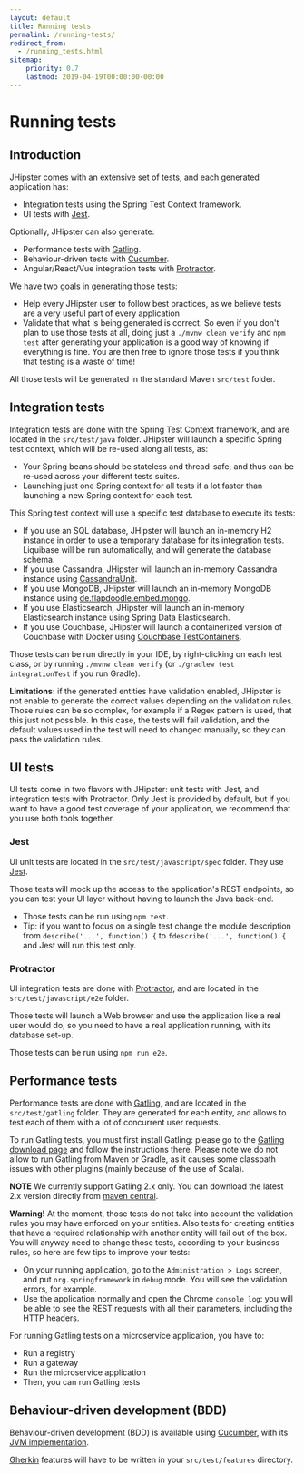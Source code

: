 ```yaml
---
layout: default
title: Running tests
permalink: /running-tests/
redirect_from:
  - /running_tests.html
sitemap:
    priority: 0.7
    lastmod: 2019-04-19T00:00:00-00:00
---
```


# <i class="fa fa-shield"></i> Running tests

## Introduction

JHipster comes with an extensive set of tests, and each generated application has:

*   Integration tests using the Spring Test Context framework.
*   UI tests with [Jest](https://facebook.github.io/jest/).

Optionally, JHipster can also generate:

*   Performance tests with [Gatling](http://gatling.io/).
*   Behaviour-driven tests with [Cucumber](https://cucumber.io/).
*   Angular/React/Vue integration tests with [Protractor](https://angular.github.io/protractor/#/).

We have two goals in generating those tests:

*   Help every JHipster user to follow best practices, as we believe tests are a very useful part of every application
*   Validate that what is being generated is correct. So even if you don't plan to use those tests at all, doing just a `./mvnw clean verify` and `npm test` after generating your application is a good way of knowing if everything is fine. You are then free to ignore those tests if you think that testing is a waste of time!

All those tests will be generated in the standard Maven `src/test` folder.

## Integration tests

Integration tests are done with the Spring Test Context framework, and are located in the `src/test/java` folder. JHipster will launch a specific Spring test context, which will be re-used along all tests, as:

*   Your Spring beans should be stateless and thread-safe, and thus can be re-used across your different tests suites.
*   Launching just one Spring context for all tests if a lot faster than launching a new Spring context for each test.

This Spring test context will use a specific test database to execute its tests:

*   If you use an SQL database, JHipster will launch an in-memory H2 instance in order to use a temporary database for its integration tests. Liquibase will be run automatically, and will generate the database schema.
*   If you use Cassandra, JHipster will launch an in-memory Cassandra instance using [CassandraUnit](https://github.com/jsevellec/cassandra-unit).
*   If you use MongoDB, JHipster will launch an in-memory MongoDB instance using [de.flapdoodle.embed.mongo](https://github.com/flapdoodle-oss/de.flapdoodle.embed.mongo).
*   If you use Elasticsearch, JHipster will launch an in-memory Elasticsearch instance using Spring Data Elasticsearch.
*   If you use Couchbase, JHipster will launch a containerized version of Couchbase with Docker using [Couchbase TestContainers](https://github.com/differentway/testcontainers-java-module-couchbase).

Those tests can be run directly in your IDE, by right-clicking on each test class, or by running `./mvnw clean verify` (or `./gradlew test integrationTest` if you run Gradle).

**Limitations:** if the generated entities have validation enabled, JHipster is not enable to generate the correct values depending on the validation rules. Those rules can be so complex, for example if a Regex pattern is used, that this just not possible. In this case, the tests will fail validation, and the default values used in the test will need to changed manually, so they can pass the validation rules.

## UI tests

UI tests come in two flavors with JHipster: unit tests with Jest, and integration tests with Protractor. Only Jest is provided by default, but if you want to have a good test coverage of your application, we recommend that you use both tools together.

### Jest

UI unit tests are located in the `src/test/javascript/spec` folder. They use [Jest](https://facebook.github.io/jest/).

Those tests will mock up the access to the application's REST endpoints, so you can test your UI layer without having to launch the Java back-end.

*   Those tests can be run using `npm test`.
*   Tip: if you want to focus on a single test change the module description from `describe('...', function() {` to `fdescribe('...', function() {` and Jest will run this test only.

### Protractor

UI integration tests are done with [Protractor](https://angular.github.io/protractor/#/), and are located in the `src/test/javascript/e2e` folder.

Those tests will launch a Web browser and use the application like a real user would do, so you need to have a real application running, with its database set-up.

Those tests can be run using `npm run e2e`.

## Performance tests

Performance tests are done with [Gatling](http://gatling.io/), and are located in the `src/test/gatling` folder. They are generated for each entity, and allows to test each of them with a lot of concurrent user requests.

To run Gatling tests, you must first install Gatling: please go to the [Gatling download page](https://gatling.io/download/) and follow the instructions there. Please note we do not allow to run Gatling from Maven or Gradle, as it causes some classpath issues with other plugins (mainly because of the use of Scala).

**NOTE** We currently support Gatling 2.x only. You can download the latest 2.x version directly from [maven central](https://repo1.maven.org/maven2/io/gatling/highcharts/gatling-charts-highcharts-bundle/2.3.1/gatling-charts-highcharts-bundle-2.3.1-bundle.zip).

**Warning!** At the moment, those tests do not take into account the validation rules you may have enforced on your entities. Also tests for creating entities that have a required relationship with another entity will fail out of the box. You will anyway need to change those tests, according to your business rules, so here are few tips to improve your tests:

*   On your running application, go to the `Administration > Logs` screen, and put `org.springframework` in `debug` mode. You will see the validation errors, for example.
*   Use the application normally and open the Chrome `console log`: you will be able to see the REST requests with all their parameters, including the HTTP headers.

For running Gatling tests on a microservice application, you have to:

*   Run a registry
*   Run a gateway
*   Run the microservice application
*   Then, you can run Gatling tests

## Behaviour-driven development (BDD)

Behaviour-driven development (BDD) is available using [Cucumber](https://cucumber.io/), with its [JVM implementation](https://github.com/cucumber/cucumber-jvm).

[Gherkin](https://docs.cucumber.io/gherkin/reference/) features will have to be written in your `src/test/features` directory.
